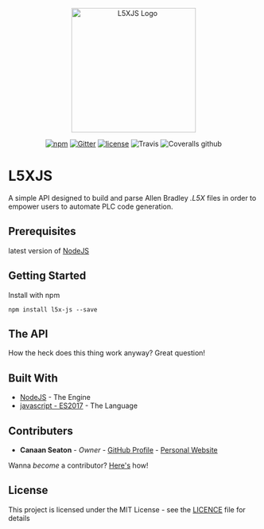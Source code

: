 

<p align="center"><img width="250" src="https://i.imgur.com/wEVLMKA.png" alt="L5XJS Logo"></p>

<div align="center">
  <p>
  <a href="https://www.npmjs.com/package/l5x-js"><img src="https://img.shields.io/npm/v/l5x-js.svg?style=flat-square" alt="npm" /></a>
  <a href="https://gitter.im/L5XJS/Lobby"><img src="https://img.shields.io/gitter/room/L5XJS/nw.js.svg?style=flat-square" alt="Gitter" /></a>
  <a href="https://github.com/cmseaton42/L5XJS/blob/master/LICENSE"><img src="https://img.shields.io/github/license/cmseaton42/L5XJS.svg?style=flat-square" alt="license" /></a>
  <img src="https://img.shields.io/travis/cmseaton42/L5XJS.svg?style=flat-square" alt="Travis" />
  <img src="https://img.shields.io/coveralls/github/cmseaton42/L5XJS.svg?style=flat-square" alt="Coveralls github" />
</p>
</div>

# L5XJS

A simple API designed to build and parse Allen Bradley *.L5X* files in order to empower users to automate PLC code generation.

## Prerequisites

latest version of [NodeJS](https://nodejs.org/en/)

## Getting Started

Install with npm

```
npm install l5x-js --save
```
## The API

How the heck does this thing work anyway? Great question!



## Built With

* [NodeJS](https://nodejs.org/en/) - The Engine
* [javascript - ES2017](https://maven.apache.org/) - The Language

## Contributers

* **Canaan Seaton** - *Owner* - [GitHub Profile](https://github.com/cmseaton42) - [Personal Website](http://www.canaanseaton.com/)

Wanna *become* a contributor? [Here's](https://github.com/cmseaton42/L5XJS/blob/master/CONTRIBUTING.md) how!

## License

This project is licensed under the MIT License - see the [LICENCE](https://github.com/cmseaton42/L5XJS/blob/master/LICENSE) file for details
